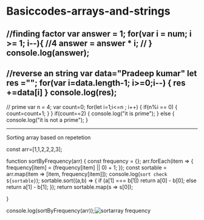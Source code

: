 # Basiccodes-arrays-and-strings
//finding factor
  var answer = 1;
  for(var i = num; i >= 1; i--){  //4
    answer = answer * i; //
  }
  console.log(answer);
------------------------------
  //reverse an string
  var data="Pradeep kumar"
  let res ="";
  for(var i=data.length-1; i>=0;i--)
  {
    res +=data[i]
  }
  console.log(res);
  ------------------------------
  // prime
 var n = 4;
  var count=0;
  for(let i=1;i<=n ; i++)
  {
    if(n%i == 0)
    {
      count=count+1;
    }
  }
  if(count==2)
  {
    console.log("it is prime");
  }
  else
  {
    console.log("it is not a prime");
  }
  
  --------------------------------------
  Sorting array based on repetetion
  
   const arr=[1,1,2,2,2,3];

  function sortByFrequency(arr) {
    const frequency = {};
    arr.forEach(item => {
        frequency[item] = (frequency[item] || 0) + 1;
    });
    const sortable = arr.map(item => [item, frequency[item]]);
    console.log(`sort check ${sortable}`);
    sortable.sort((a,b) => {
      if (a[1] === b[1]) return a[0] - b[0];
      else return a[1] - b[1];
    });
    return sortable.map(s => s[0]);
    
}
  
  console.log(sortByFrequency(arr));![sortarray frequency](https://user-images.githubusercontent.com/48400035/138892673-b101a189-e8b9-4d5a-beec-b2e457b0b515.png)

